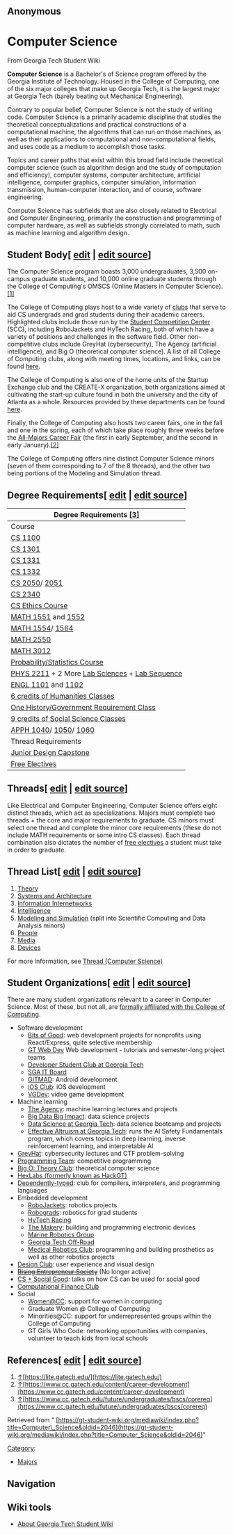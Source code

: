 ## Anonymous

### 
# Computer Science

From Georgia Tech Student Wiki

**Computer Science** is a Bachelor's of Science program offered by the Georgia Institute of Technology. Housed in the College of Computing, one of the six major colleges that make up Georgia Tech, it is the largest major at Georgia Tech (barely beating out Mechanical Engineering).

Contrary to popular belief, Computer Science is not the study of writing code. Computer Science is a primarily academic discipline that studies the theoretical conceptualizations and practical constructions of a computational machine, the algorithms that can run on those machines, as well as their applications to computational and non-computational fields, and uses code as a medium to accomplish those tasks.

Topics and career paths that exist within this broad field include theoretical computer science (such as algorithm design and the study of computation and efficiency), computer systems, computer architecture, artificial intelligence, computer graphics, computer simulation, information transmission, human-computer interaction, and of course, software engineering.

Computer Science has subfields that are also closely related to Electrical and Computer Engineering, primarily the construction and programming of computer hardware, as well as subfields strongly correlated to math, such as machine learning and algorithm design.

## Student Body\[ [edit](https://gt-student-wiki.org/mediawiki/index.php?title=Computer_Science&veaction=edit&section=1 "Edit section: Student Body") \| [edit source](https://gt-student-wiki.org/mediawiki/index.php?title=Computer_Science&action=edit&section=1 "Edit section: Student Body")\]

The Computer Science program boasts 3,000 undergraduates, 3,500 on-campus graduate students, and 10,000 online graduate students through the College of Computing's OMSCS (Online Masters in Computer Science).[\[1\]](https://gt-student-wiki.org/mediawiki/index.php/Computer_Science#cite_note-1)

The College of Computing plays host to a wide variety of [clubs](https://www.cc.gatech.edu/content/student-organizations) that serve to aid CS undergrads and grad students during their academic careers. Highlighted clubs include those run by the [Student Competition Center](https://scc.gatech.edu/) (SCC), including RoboJackets and HyTech Racing, both of which have a variety of positions and challenges in the software field. Other non-competitive clubs include GreyHat (cybersecurity), The Agency (artificial intelligence), and Big O (theoretical computer science). A list of all College of Computing clubs, along with meeting times, locations, and links, can be found [here](https://www.cc.gatech.edu/content/student-organizations).

The College of Computing is also one of the home units of the Startup Exchange club and the CREATE-X organization, both organizations aimed at cultivating the start-up culture found in both the university and the city of Atlanta as a whole. Resources provided by these departments can be found [here](https://www.cc.gatech.edu/startups-entrepreneurship).

Finally, the College of Computing also hosts two career fairs, one in the fall and one in the spring, each of which take place roughly three weeks before the [All-Majors Career Fair](https://gt-student-wiki.org/mediawiki/index.php?title=All-Majors_Career_Fair&action=edit&redlink=1 "All-Majors Career Fair (page does not exist)") (the first in early September, and the second in early January).[\[2\]](https://gt-student-wiki.org/mediawiki/index.php/Computer_Science#cite_note-2)

The College of Computing offers nine distinct Computer Science minors (seven of them corresponding to 7 of the 8 threads), and the other two being portions of the Modeling and Simulation thread.

## Degree Requirements\[ [edit](https://gt-student-wiki.org/mediawiki/index.php?title=Computer_Science&veaction=edit&section=2 "Edit section: Degree Requirements") \| [edit source](https://gt-student-wiki.org/mediawiki/index.php?title=Computer_Science&action=edit&section=2 "Edit section: Degree Requirements")\]

| Degree Requirements [\[3\]](https://gt-student-wiki.org/mediawiki/index.php/Computer_Science#cite_note-3) |
| --- |
| Course | Description |
| [CS 1100](https://gt-student-wiki.org/mediawiki/index.php?title=CS_1100&action=edit&redlink=1 "CS 1100 (page does not exist)") | Freshman Leap Seminar (1) |
| [CS 1301](https://gt-student-wiki.org/mediawiki/index.php/CS_1301 "CS 1301") | Introduction to Computer Science (3) |
| [CS 1331](https://gt-student-wiki.org/mediawiki/index.php/CS_1331 "CS 1331") | Introduction to Object Oriented Programming (3) |
| [CS 1332](https://gt-student-wiki.org/mediawiki/index.php/CS_1332 "CS 1332") | Data Structures and Algorithms (3) |
| [CS 2050](https://gt-student-wiki.org/mediawiki/index.php/CS_2050 "CS 2050")/ [2051](https://gt-student-wiki.org/mediawiki/index.php/CS_2051 "CS 2051") | Discrete Mathematics Requirement (3) |
| [CS 2340](https://gt-student-wiki.org/mediawiki/index.php/CS_2340) | Objects and Design (3) |
| [CS Ethics Course](https://gt-student-wiki.org/mediawiki/index.php/Ethics_Course_(Computer_Science) "Ethics Course (Computer Science)") | Ethics/Professionalism Requirement (3) |
| [MATH 1551](https://gt-student-wiki.org/mediawiki/index.php/MATH_1551 "MATH 1551") and [1552](https://gt-student-wiki.org/mediawiki/index.php?title=MATH_1552&action=edit&redlink=1 "MATH 1552 (page does not exist)") | Calculus Requirement (6) |
| [MATH 1554](https://gt-student-wiki.org/mediawiki/index.php?title=MATH_1554_-_Linear_Algebra&action=edit&redlink=1 "MATH 1554 - Linear Algebra (page does not exist)")/ [1564](https://gt-student-wiki.org/mediawiki/index.php/MATH_1564 "MATH 1564") | Linear Algebra Requirement (4) |
| [MATH 2550](https://gt-student-wiki.org/mediawiki/index.php?title=MATH_2550&action=edit&redlink=1 "MATH 2550 (page does not exist)") | Introduction to Multivariable Calculus (2) |
| [MATH 3012](https://gt-student-wiki.org/mediawiki/index.php/MATH_3012 "MATH 3012") | Applied Combinatorics (3) |
| [Probability/Statistics Course](https://gt-student-wiki.org/mediawiki/index.php?title=Probability/Statistics_Elective&action=edit&redlink=1 "Probability/Statistics Elective (page does not exist)") | Probability/Statistics Requirement (3) |
| [PHYS 2211](https://gt-student-wiki.org/mediawiki/index.php/PHYS_2211 "PHYS 2211") \+ 2 More [Lab Sciences](https://gt-student-wiki.org/mediawiki/index.php?title=Lab_Science&action=edit&redlink=1 "Lab Science (page does not exist)") \+ [Lab Sequence](https://gt-student-wiki.org/mediawiki/index.php?title=Lab_Sequence&action=edit&redlink=1 "Lab Sequence (page does not exist)") | Lab Science Requirement (12) |
| [ENGL 1101](https://gt-student-wiki.org/mediawiki/index.php/ENGL_1101 "ENGL 1101") and [1102](https://gt-student-wiki.org/mediawiki/index.php/ENGL_1102 "ENGL 1102") | English Requirement (2) |
| [6 credits of Humanities Classes](https://catalog.gatech.edu/academics/undergraduate/core-curriculum/core-area-c/#) | Humanities Requirement (6) |
| [One History/Government Requirement Class](https://gt-student-wiki.org/mediawiki/index.php?title=Government/History_Requirement&action=edit&redlink=1 "Government/History Requirement (page does not exist)") | History/Government Requirement (3) |
| [9 credits of Social Science Classes](https://gt-student-wiki.org/mediawiki/index.php?title=Social_Science_Classes&action=edit&redlink=1 "Social Science Classes (page does not exist)") | Social Science Requirement (9) |
| [APPH 1040](https://gt-student-wiki.org/mediawiki/index.php/APPH_1040 "APPH 1040")/ [1050](https://gt-student-wiki.org/mediawiki/index.php?title=APPH_1050&action=edit&redlink=1 "APPH 1050 (page does not exist)")/ [1060](https://gt-student-wiki.org/mediawiki/index.php?title=APPH_1060&action=edit&redlink=1 "APPH 1060 (page does not exist)") | Wellness Requirement (2) |
| Thread Requirements | Select a thread page below |
| [Junior Design Capstone](https://gt-student-wiki.org/mediawiki/index.php?title=CS_Junior_Design_Capstone&action=edit&redlink=1 "CS Junior Design Capstone (page does not exist)") | Select one requirement (6) |
| [Free Electives](https://gt-student-wiki.org/mediawiki/index.php?title=Free_Electives&action=edit&redlink=1 "Free Electives (page does not exist)") | Varies by thread combination and capstone selection |

## Threads\[ [edit](https://gt-student-wiki.org/mediawiki/index.php?title=Computer_Science&veaction=edit&section=3 "Edit section: Threads") \| [edit source](https://gt-student-wiki.org/mediawiki/index.php?title=Computer_Science&action=edit&section=3 "Edit section: Threads")\]

Like Electrical and Computer Engineering, Computer Science offers eight distinct threads, which act as specializations. Majors must complete two threads + the core and major requirements to graduate. CS minors must select one thread and complete the minor core requirements (these do not include MATH requirements or some intro CS classes). Each thread combination also dictates the number of [free electives](https://gt-student-wiki.org/mediawiki/index.php?title=Free_electives&action=edit&redlink=1 "Free electives (page does not exist)") a student must take in order to graduate.

## Thread List\[ [edit](https://gt-student-wiki.org/mediawiki/index.php?title=Thread_(Computer_Science)&veaction=edit&section=T-1 "Edit section: ") \| [edit source](https://gt-student-wiki.org/mediawiki/index.php?title=Thread_(Computer_Science)&action=edit&section=T-1 "Edit section: ")\]

1. [Theory](https://gt-student-wiki.org/mediawiki/index.php/Theory "Theory")
2. [Systems and Architecture](https://gt-student-wiki.org/mediawiki/index.php/Systems_and_Architecture "Systems and Architecture")
3. [Information Internetworks](https://gt-student-wiki.org/mediawiki/index.php/Information_Internetworks "Information Internetworks")
4. [Intelligence](https://gt-student-wiki.org/mediawiki/index.php/Intelligence "Intelligence")
5. [Modeling and Simulation](https://gt-student-wiki.org/mediawiki/index.php/Modeling_and_Simulation "Modeling and Simulation") (split into Scientific Computing and Data Analysis minors)
6. [People](https://gt-student-wiki.org/mediawiki/index.php/People "People")
7. [Media](https://gt-student-wiki.org/mediawiki/index.php/Media "Media")
8. [Devices](https://gt-student-wiki.org/mediawiki/index.php?title=Devices&action=edit&redlink=1 "Devices (page does not exist)")

For more information, see [Thread (Computer Science)](https://gt-student-wiki.org/mediawiki/index.php/Thread_(Computer_Science) "Thread (Computer Science)")

## Student Organizations\[ [edit](https://gt-student-wiki.org/mediawiki/index.php?title=Computer_Science&veaction=edit&section=4 "Edit section: Student Organizations") \| [edit source](https://gt-student-wiki.org/mediawiki/index.php?title=Computer_Science&action=edit&section=4 "Edit section: Student Organizations")\]

There are many student organizations relevant to a career in Computer Science. Most of these, but not all, are [formally affiliated with the College of Computing](https://www.cc.gatech.edu/content/student-organizations).

- Software development
  - [Bits of Good](https://bitsofgood.org/): web development projects for nonprofits using React/Express, quite selective membership
  - [GT Web Dev](https://www.gtwebdev.org/) Web development - tutorials and semester-long project teams
  - [Developer Student Club at Georgia Tech](https://dscgt.club/)
  - [SGA IT Board](https://it-ga.tech/)
  - [GITMAD](https://gitmad.club/): Android development
  - [iOS Club](https://gtios.club/): iOS development
  - [VGDev](https://www.gtvgdev.com/): video game development
- Machine learning
  - [The Agency](https://gtagency.github.io/): machine learning lectures and projects
  - [Big Data Big Impact](https://gtbigdata.club/): data science projects
  - [Data Science at Georgia Tech](https://datasciencegt.org/): data science bootcamp and projects
  - [Effective Altruism at Georgia Tech](https://eagatech.org/): runs the AI Safety Fundamentals program, which covers topics in deep learning, inverse reinforcement learning, and interpretable AI
- [GreyHat](https://greyhatgt.github.io/): cybersecurity lectures and CTF problem-solving
- [Programming Team](http://programmingteam.cc.gatech.edu/): competitive programming
- [Big O: Theory Club](https://theoryclub.github.io/): theoretical computer science
- [HexLabs (formerly known as HackGT)](https://hexlabs.org/)
- [Dependently-typed](https://discord.gg/4yySrDjv): club for compilers, interpreters, and programming languages
- Embedded development
  - [RoboJackets](https://robojackets.org/): robotics projects
  - [Robograds](http://robograds.gatech.edu/): robotics for grad students
  - [HyTech Racing](https://hytechracing.gatech.edu/)
  - [The Makery](https://gtmakery.github.io/): building and programming electronic devices
  - [Marine Robotics Group](https://marinerobotics.gtorg.gatech.edu/)
  - [Georgia Tech Off-Road](https://gtor.gatech.edu/)
  - [Medical Robotics Club](https://sites.gatech.edu/medicalroboticsclub/): programming and building prosthetics as well as other robotics projects
- [Design Club](https://www.facebook.com/gtdesignclub): user experience and visual design
- [~~Rising Entrepreneur Society~~](https://resgt.org/) (No longer active)
- [CS + Social Good](https://gtcssocialgood.com/): talks on how CS can be used for social good
- [Computational Finance Club](https://gatech.campuslabs.com/engage/organization/computational-finance-club)
- Social
  - [Women@CC](https://women.cc.gatech.edu/): support for women in computing
  - Graduate Women @ College of Computing
  - Minorities@CC: support for underrepresented groups within the College of Computing
  - GT Girls Who Code: networking opportunities with companies, volunteer to teach kids from local schools

## References\[ [edit](https://gt-student-wiki.org/mediawiki/index.php?title=Computer_Science&veaction=edit&section=5 "Edit section: References") \| [edit source](https://gt-student-wiki.org/mediawiki/index.php?title=Computer_Science&action=edit&section=5 "Edit section: References")\]

1. [↑](https://gt-student-wiki.org/mediawiki/index.php/Computer_Science#cite_ref-1 "Jump up")[https://lite.gatech.edu/](https://lite.gatech.edu/)
2. [↑](https://gt-student-wiki.org/mediawiki/index.php/Computer_Science#cite_ref-2 "Jump up")[https://www.cc.gatech.edu/content/career-development](https://www.cc.gatech.edu/content/career-development)
3. [↑](https://gt-student-wiki.org/mediawiki/index.php/Computer_Science#cite_ref-3 "Jump up")[https://www.cc.gatech.edu/future/undergraduates/bscs/corereq](https://www.cc.gatech.edu/future/undergraduates/bscs/corereq)

Retrieved from " [https://gt-student-wiki.org/mediawiki/index.php?title=Computer\_Science&oldid=2046](https://gt-student-wiki.org/mediawiki/index.php?title=Computer_Science&oldid=2046)"

[Category](https://gt-student-wiki.org/mediawiki/index.php/Special:Categories "Special:Categories"):

- [Majors](https://gt-student-wiki.org/mediawiki/index.php/Category:Majors "Category:Majors")

## Navigation

## Wiki tools

- [About Georgia Tech Student Wiki](https://gt-student-wiki.org/mediawiki/index.php/GT_Student_Wiki:About "GT Student Wiki:About")